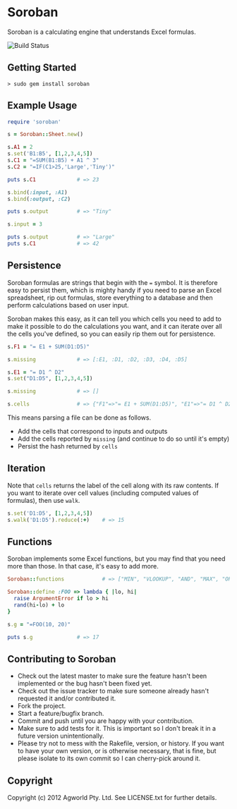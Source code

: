 Soroban
=======

Soroban is a calculating engine that understands Excel formulas.

![Build Status](https://secure.travis-ci.org/agworld/soroban.png)

Getting Started
---------------

```
> sudo gem install soroban
```

Example Usage
-------------

```ruby
require 'soroban'

s = Soroban::Sheet.new()

s.A1 = 2
s.set('B1:B5', [1,2,3,4,5])
s.C1 = "=SUM(B1:B5) + A1 ^ 3"
s.C2 = "=IF(C1>25,'Large','Tiny')"

puts s.C1             # => 23

s.bind(:input, :A1)
s.bind(:output, :C2)

puts s.output         # => "Tiny"

s.input = 3

puts s.output         # => "Large"
puts s.C1             # => 42
```

Persistence
-----------

Soroban formulas are strings that begin with the `=` symbol. It is therefore
easy to persist them, which is mighty handy if you need to parse an Excel
spreadsheet, rip out formulas, store everything to a database and then perform
calculations based on user input.

Soroban makes this easy, as it can tell you which cells you need to add to make
it possible to do the calculations you want, and it can iterate over all the
cells you've defined, so you can easily rip them out for persistence.

```ruby
s.F1 = "= E1 + SUM(D1:D5)"

s.missing             # => [:E1, :D1, :D2, :D3, :D4, :D5]

s.E1 = "= D1 ^ D2"
s.set("D1:D5", [1,2,3,4,5])

s.missing             # => []

s.cells               # => {"F1"=>"= E1 + SUM(D1:D5)", "E1"=>"= D1 ^ D2", "D1"=>"1", "D2"=>"2", "D3"=>"3", "D4"=>"4", "D5"=>"5"}
```

This means parsing a file can be done as follows.

* Add the cells that correspond to inputs and outputs
* Add the cells reported by `missing` (and continue to do so until it's empty)
* Persist the hash returned by `cells`

Iteration
---------

Note that `cells` returns the label of the cell along with its raw contents. If
you want to iterate over cell values (including computed values of formulas),
then use `walk`.

```ruby
s.set('D1:D5', [1,2,3,4,5])
s.walk('D1:D5').reduce(:+)    # => 15
```

Functions
---------

Soroban implements some Excel functions, but you may find that you need more
than those. In that case, it's easy to add more.

```ruby
Soroban::functions            # => ["MIN", "VLOOKUP", "AND", "MAX", "OR", "NOT", "IF", "AVERAGE", "SUM"] 

Soroban::define :FOO => lambda { |lo, hi|
  raise ArgumentError if lo > hi
  rand(hi-lo) + lo
}

s.g = "=FOO(10, 20)"

puts s.g              # => 17
```

Contributing to Soroban
-----------------------
 
* Check out the latest master to make sure the feature hasn't been implemented or the bug hasn't been fixed yet.
* Check out the issue tracker to make sure someone already hasn't requested it and/or contributed it.
* Fork the project.
* Start a feature/bugfix branch.
* Commit and push until you are happy with your contribution.
* Make sure to add tests for it. This is important so I don't break it in a future version unintentionally.
* Please try not to mess with the Rakefile, version, or history. If you want to have your own version, or is otherwise necessary, that is fine, but please isolate to its own commit so I can cherry-pick around it.

Copyright
---------

Copyright (c) 2012 Agworld Pty. Ltd. See LICENSE.txt for further details.

